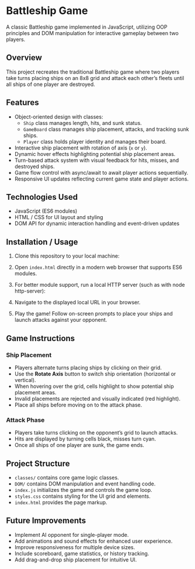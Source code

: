 # Battleship Game

A classic Battleship game implemented in JavaScript, utilizing OOP principles and DOM manipulation for interactive gameplay between two players.

## Overview

This project recreates the traditional Battleship game where two players take turns placing ships on an 8x8 grid and attack each other’s fleets until all ships of one player are destroyed.

## Features

- Object-oriented design with classes:
  - `Ship` class manages length, hits, and sunk status.
  - `GameBoard` class manages ship placement, attacks, and tracking sunk ships.
  - `Player` class holds player identity and manages their board.
- Interactive ship placement with rotation of axis (`x` or `y`).
- Dynamic hover effects highlighting potential ship placement areas.
- Turn-based attack system with visual feedback for hits, misses, and destroyed ships.
- Game flow control with async/await to await player actions sequentially.
- Responsive UI updates reflecting current game state and player actions.

## Technologies Used

- JavaScript (ES6 modules)
- HTML / CSS for UI layout and styling
- DOM API for dynamic interaction handling and event-driven updates

## Installation / Usage

1. Clone this repository to your local machine:

2. Open `index.html` directly in a modern web browser that supports ES6 modules.

3. For better module support, run a local HTTP server (such as with node http-server):


4. Navigate to the displayed local URL in your browser.

5. Play the game! Follow on-screen prompts to place your ships and launch attacks against your opponent.

## Game Instructions

### Ship Placement

- Players alternate turns placing ships by clicking on their grid.
- Use the **Rotate Axis** button to switch ship orientation (horizontal or vertical).
- When hovering over the grid, cells highlight to show potential ship placement areas.
- Invalid placements are rejected and visually indicated (red highlight).
- Place all ships before moving on to the attack phase.

### Attack Phase

- Players take turns clicking on the opponent’s grid to launch attacks.
- Hits are displayed by turning cells black, misses turn cyan.
- Once all ships of one player are sunk, the game ends.

## Project Structure


- `classes/` contains core game logic classes.
- `DOM/` contains DOM manipulation and event handling code.
- `index.js` initializes the game and controls the game loop.
- `styles.css` contains styling for the UI grid and elements.
- `index.html` provides the page markup.

## Future Improvements

- Implement AI opponent for single-player mode.
- Add animations and sound effects for enhanced user experience.
- Improve responsiveness for multiple device sizes.
- Include scoreboard, game statistics, or history tracking.
- Add drag-and-drop ship placement for intuitive UI.


